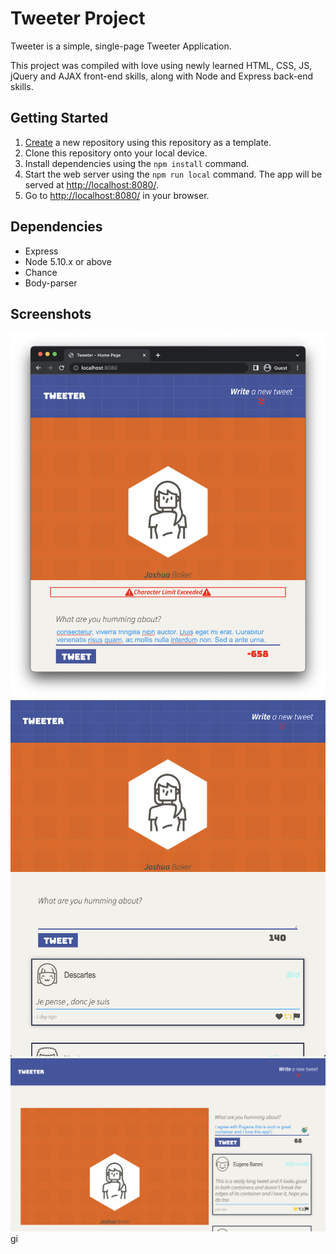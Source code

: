 # Tweeter Project

Tweeter is a simple, single-page Tweeter Application.

This project was compiled with love using newly learned HTML, CSS, JS, jQuery and AJAX front-end skills, along with Node and Express back-end skills.

## Getting Started

1. [Create](https://docs.github.com/en/repositories/creating-and-managing-repositories/creating-a-repository-from-a-template) a new repository using this repository as a template.
2. Clone this repository onto your local device.
3. Install dependencies using the `npm install` command.
3. Start the web server using the `npm run local` command. The app will be served at <http://localhost:8080/>.
4. Go to <http://localhost:8080/> in your browser.

## Dependencies

- Express
- Node 5.10.x or above
- Chance
- Body-parser

## Screenshots

!["Screenshot of error message in action"](https://github.com/JBakesale/tweeter/blob/master/docs/error-message.png)
!["Screenshot of mobile view homepage"](https://github.com/JBakesale/tweeter/blob/master/docs/mobile-homepage.png)
!["Screenshot of better css functionality"](https://github.com/JBakesale/tweeter/blob/master/docs/container-functionality.png)gi